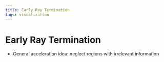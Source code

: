 ```yaml
---
title: Early Ray Termination
tags: visualization
---
```


# Early Ray Termination
- General acceleration idea: neglect regions with irrelevant information














































